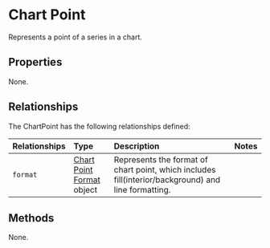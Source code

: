 # Chart Point
Represents a point of a series in a chart.

## Properties
None.

## Relationships
The ChartPoint has the following relationships defined:

| Relationships    | Type    |Description|Notes |
|:-----------------|:--------|:----------|:-----|
| `format`          |[Chart Point Format](chartPointFormat.md) object | Represents the format of chart point, which includes fill(interior/background) and line formatting.

## Methods
None.
